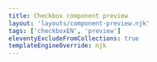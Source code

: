 ```yaml
---
title: Checkbox component preview
layout: 'layouts/component-preview.njk'
tags: ['checkboxEN', 'preview']
eleventyExcludeFromCollections: true
templateEngineOverride: njk
---
```


<gcds-fieldset fieldset-id="fieldset" legend="Legend" hint="Hint / Example message.">
<gcds-checkbox
  checkbox-id="form-check-1"
  label="Label"
  hint="Description or example to make the option clearer."
  name="radio"
  checked>
</gcds-checkbox>
<gcds-checkbox
  checkbox-id="form-check-2"
  label="Label"
  hint="Description or example to make the option clearer."
  name="radio">
</gcds-checkbox>
</gcds-fieldset>
